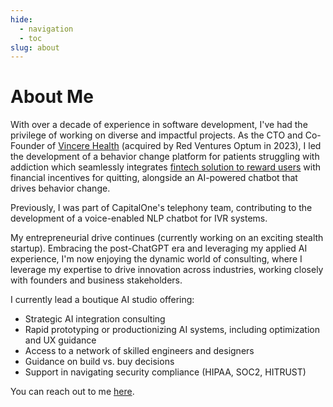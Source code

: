 ```yaml
---
hide:
  - navigation
  - toc
slug: about
---
```

# About Me

With over a decade of experience in software development, I've had the privilege of working on diverse and impactful projects. As the CTO and Co-Founder of [Vincere Health](https://www.vincere.health/) (acquired by Red Ventures Optum in 2023), I led the development of a behavior change platform for patients struggling with addiction which seamlessly integrates [fintech solution to reward users](https://aws.amazon.com/blogs/startups/helping-people-quit-smoking-through-financial-rewards/) with financial incentives for quitting, alongside an AI-powered chatbot that drives behavior change.

Previously, I was part of CapitalOne's telephony team, contributing to the development of a voice-enabled NLP chatbot for IVR systems.

My entrepreneurial drive continues (currently working on an exciting stealth startup). Embracing the post-ChatGPT era and leveraging my applied AI experience, I'm now enjoying the dynamic world of consulting, where I leverage my expertise to drive innovation across industries, working closely with founders and business stakeholders.

I currently lead a boutique AI studio offering:

- Strategic AI integration consulting
- Rapid prototyping or productionizing AI systems, including optimization and UX guidance
- Access to a network of skilled engineers and designers
- Guidance on build vs. buy decisions
- Support in navigating security compliance (HIPAA, SOC2, HITRUST)

You can reach out to me [here](mailto:hadij.pk@gmail.com).
